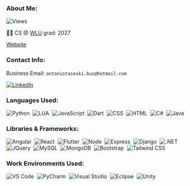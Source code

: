 ### About Me: ###
![Views](https://komarev.com/ghpvc/?username=taseskics&label=Profile%20views&color=lightgrey&style=flat)

👨‍🎓 CS @ [WLU](https://www.wlu.ca) grad: 2027

[Website](https://antoniotaseski.com)


### Contact Info: ###
Business Email: ```antoniotaseski.bus@hotmail.com```

[![LinkedIn](https://img.shields.io/badge/LinkedIn-0077B5?style=for-the-badge&logo=linkedin&logoColor=white)](https://www.linkedin.com/in/antonio-taseski-8ba015290/)



### Languages Used: ###

![Python](https://img.shields.io/badge/Python-3776AB?style=for-the-badge&logo=python&logoColor=white)&nbsp;
![LUA](https://img.shields.io/badge/Lua-2C2D72?style=for-the-badge&logo=lua&logoColor=white)&nbsp;
![JavaScript](https://img.shields.io/badge/JavaScript-323330?style=for-the-badge&logo=javascript&logoColor=F7DF1E)&nbsp;
![Dart](https://img.shields.io/badge/Dart-0175C2?style=for-the-badge&logo=dart&logoColor=white)&nbsp;
![CSS](https://img.shields.io/badge/CSS3-1572B6?style=for-the-badge&logo=css3&logoColor=white)&nbsp;
![HTML](https://img.shields.io/badge/HTML5-E34F26?style=for-the-badge&logo=html5&logoColor=white)&nbsp;
![C#](https://img.shields.io/badge/C%23-239120?style=for-the-badge&logo=c-sharp&logoColor=white)&nbsp;
![Java](https://img.shields.io/badge/Java-ED8B00?style=for-the-badge&logo=openjdk&logoColor=white)&nbsp;

### Libraries & Frameworks: ###
![Angular](https://img.shields.io/badge/Angular-DD0031?style=for-the-badge&logo=angular&logoColor=white)&nbsp;
![React](https://img.shields.io/badge/React-20232A?style=for-the-badge&logo=react&logoColor=61DAFB)&nbsp;
![Flutter](https://img.shields.io/badge/Flutter-02569B?style=for-the-badge&logo=flutter&logoColor=white)&nbsp;
![Node](https://img.shields.io/badge/Node.js-43853D?style=for-the-badge&logo=node.js&logoColor=white)&nbsp;
![Express](https://img.shields.io/badge/Express.js-404D59?style=for-the-badge)&nbsp;
![Django](https://img.shields.io/badge/Django-092E20?style=for-the-badge&logo=django&logoColor=white)&nbsp;
![.NET](https://img.shields.io/badge/.NET-512BD4?style=for-the-badge&logo=dotnet&logoColor=white)&nbsp;
![JQuery](https://img.shields.io/badge/jQuery-0769AD?style=for-the-badge&logo=jquery&logoColor=white)&nbsp;
![MySQL](https://img.shields.io/badge/MySQL-00000F?style=for-the-badge&logo=mysql&logoColor=white)&nbsp;
![MongoDB](https://img.shields.io/badge/MongoDB-4EA94B?style=for-the-badge&logo=mongodb&logoColor=white)&nbsp;
![Bootstrap](https://img.shields.io/badge/Bootstrap-563D7C?style=for-the-badge&logo=bootstrap&logoColor=white)&nbsp;
![Tailwind CSS](https://img.shields.io/badge/Tailwind_CSS-38B2AC?style=for-the-badge&logo=tailwind-css&logoColor=white)&nbsp;





### Work Environments Used: ###
![VS Code](https://img.shields.io/badge/VSCode-0078D4?style=for-the-badge&logo=visual%20studio%20code&logoColor=white)&nbsp;
![PyCharm](https://img.shields.io/badge/PyCharm-000000.svg?&style=for-the-badge&logo=PyCharm&logoColor=white)&nbsp;
![Visual Studio](https://img.shields.io/badge/Visual_Studio-5C2D91?style=for-the-badge&logo=visual%20studio&logoColor=white)&nbsp;
![Eclipse](https://img.shields.io/badge/Eclipse-2C2255?style=for-the-badge&logo=eclipse&logoColor=white)&nbsp;
![Unity](https://img.shields.io/badge/Unity-100000?style=for-the-badge&logo=unity&logoColor=white)&nbsp;

